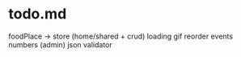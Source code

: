 # todo.md

foodPlace -> store (home/shared + crud)
loading gif
reorder events numbers (admin)
json validator
